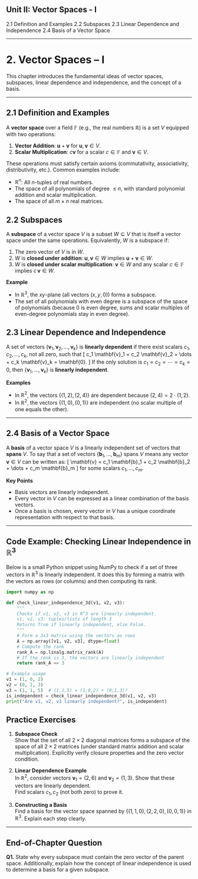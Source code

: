Unit II: Vector Spaces - I
---

2.1 Definition and Examples
2.2 Subspaces
2.3 Linear Dependence and Independence
2.4 Basis of a Vector Space

---

# 2. Vector Spaces – I

This chapter introduces the fundamental ideas of vector spaces, subspaces, linear dependence and independence, and the concept of a basis.

---

## 2.1 Definition and Examples

A **vector space** over a field $\mathbb{F}$ (e.g., the real numbers $\mathbb{R}$) is a set $V$ equipped with two operations:
1. **Vector Addition**: $\mathbf{u} + \mathbf{v}$ for $\mathbf{u}, \mathbf{v} \in V$.
2. **Scalar Multiplication**: $c \mathbf{v}$ for a scalar $c \in \mathbb{F}$ and $\mathbf{v} \in V$.

These operations must satisfy certain axioms (commutativity, associativity, distributivity, etc.). Common examples include:
- $\mathbb{R}^n$: All $n$-tuples of real numbers.
- The space of all polynomials of degree $\leq n$, with standard polynomial addition and scalar multiplication.
- The space of all $m \times n$ real matrices.


## 2.2 Subspaces

A **subspace** of a vector space $V$ is a subset $W \subseteq V$ that is itself a vector space under the same operations. Equivalently, $W$ is a subspace if:
1. The zero vector of $V$ is in $W$.
2. $W$ is **closed under addition**: $\mathbf{u}, \mathbf{v} \in W$ implies $\mathbf{u} + \mathbf{v} \in W$.
3. $W$ is **closed under scalar multiplication**: $\mathbf{v} \in W$ and any scalar $c \in \mathbb{F}$ implies $c\,\mathbf{v} \in W$.

**Example**  
- In $\mathbb{R}^3$, the $xy$-plane (all vectors $(x,y,0)$) forms a subspace.
- The set of all polynomials with even degree is a subspace of the space of polynomials (because 0 is even degree, sums and scalar multiples of even-degree polynomials stay in even degree).


## 2.3 Linear Dependence and Independence

A set of vectors $\{\mathbf{v}_1, \mathbf{v}_2, \ldots, \mathbf{v}_k\}$ is **linearly dependent** if there exist scalars $c_1, c_2, \ldots, c_k$, not all zero, such that
\[
c_1 \mathbf{v}_1 + c_2 \mathbf{v}_2 + \dots + c_k \mathbf{v}_k = \mathbf{0}.
\]
If the only solution is $c_1 = c_2 = \cdots = c_k = 0$, then $\{\mathbf{v}_1, \ldots, \mathbf{v}_k\}$ is **linearly independent**.

**Examples**  
- In $\mathbb{R}^2$, the vectors $\{(1,2), (2,4)\}$ are dependent because $(2,4) = 2 \cdot (1,2)$.
- In $\mathbb{R}^2$, the vectors $\{(1,0), (0,1)\}$ are independent (no scalar multiple of one equals the other).

---

## 2.4 Basis of a Vector Space

A **basis** of a vector space $V$ is a linearly independent set of vectors that **spans** $V$. To say that a set of vectors $\{\mathbf{b}_1, \ldots, \mathbf{b}_m\}$ spans $V$ means any vector $\mathbf{v} \in V$ can be written as:
\[
\mathbf{v} = c_1 \mathbf{b}_1 + c_2 \mathbf{b}_2 + \dots + c_m \mathbf{b}_m
\]
for some scalars $c_1, \dots, c_m$.

**Key Points**  
- Basis vectors are linearly independent.
- Every vector in $V$ can be expressed as a linear combination of the basis vectors.
- Once a basis is chosen, every vector in $V$ has a unique coordinate representation with respect to that basis.

---

## Code Example: Checking Linear Independence in $\mathbb{R}^3$

Below is a small Python snippet using NumPy to check if a set of three vectors in $\mathbb{R}^3$ is linearly independent. It does this by forming a matrix with the vectors as rows (or columns) and then computing its rank.

```python
import numpy as np

def check_linear_independence_3d(v1, v2, v3):
    """
    Checks if v1, v2, v3 in R^3 are linearly independent.
    v1, v2, v3: tuples/lists of length 3
    Returns True if linearly independent, else False.
    """
    # Form a 3x3 matrix using the vectors as rows
    A = np.array([v1, v2, v3], dtype=float)
    # Compute the rank
    rank_A = np.linalg.matrix_rank(A)
    # If the rank is 3, the vectors are linearly independent
    return rank_A == 3

# Example usage
v1 = (1, 0, 2)
v2 = (0, 1, 3)
v3 = (1, 1, 5)  # (1,1,5) = (1,0,2) + (0,1,3)?
is_independent = check_linear_independence_3d(v1, v2, v3)
print("Are v1, v2, v3 linearly independent?", is_independent)
```

## Practice Exercises

1. **Subspace Check**  
   Show that the set of all $2 \times 2$ diagonal matrices forms a subspace of the space of all $2 \times 2$ matrices (under standard matrix addition and scalar multiplication). Explicitly verify closure properties and the zero vector condition.

2. **Linear Dependence Example**  
   In $\mathbb{R}^2$, consider vectors $\mathbf{v}_1 = (2,6)$ and $\mathbf{v}_2 = (1,3)$. Show that these vectors are linearly dependent.  
   Find scalars $c_1, c_2$ (not both zero) to prove it.

3. **Constructing a Basis**  
   Find a basis for the vector space spanned by $\{(1,1,0), (2,2,0), (0,0,1)\}$ in $\mathbb{R}^3$. Explain each step clearly.

---

## End-of-Chapter Question

**Q1.** State why every subspace must contain the zero vector of the parent space. Additionally, explain how the concept of linear independence is used to determine a basis for a given subspace.
